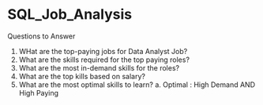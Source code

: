 # SQL_Job_Analysis

Questions to Answer
1. WHat are the top-paying jobs for Data Analyst Job?
2. What are the skills required for the top paying roles?
3. What are the most in-demand skills for the roles?
4. What are the top kills based on salary?
5. What are the most optimal skills to learn?
     a. Optimal : High Demand AND High Paying
